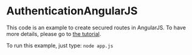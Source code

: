 AuthenticationAngularJS
=======================

This code is an example to create secured routes in AngularJS. To have more details, please go to [the tutorial](https://vickev.com/#!/article/authentication-in-single-page-applications-node-js-passportjs-angularjs).

To run this example, just type: `node app.js`
